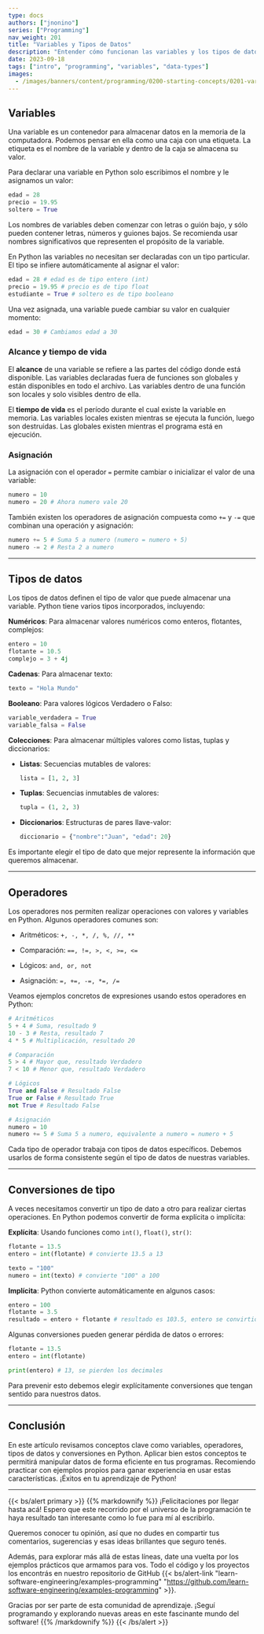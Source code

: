 ```yaml
---
type: docs
authors: ["jnonino"]
series: ["Programming"]
nav_weight: 201
title: "Variables y Tipos de Datos"
description: "Entender cómo funcionan las variables y los tipos de datos es fundamental para dominar cualquier lenguaje de programación. En este artículo repasaremos los conceptos básicos sobre variables, operadores, tipos de datos y conversiones de tipo utilizando el lenguaje Python. Cubriremos tanto la teoría como ejemplos prácticos para que puedas aplicar estos conceptos en tus propios programas."
date: 2023-09-18
tags: ["intro", "programming", "variables", "data-types"]
images:
  - /images/banners/content/programming/0200-starting-concepts/0201-variables-data-types.es.png
---
```


## Variables

Una variable es un contenedor para almacenar datos en la memoria de la computadora. Podemos pensar en ella como una caja con una etiqueta. La etiqueta es el nombre de la variable y dentro de la caja se almacena su valor.

Para declarar una variable en Python solo escribimos el nombre y le asignamos un valor:

```python
edad = 28
precio = 19.95
soltero = True
```

Los nombres de variables deben comenzar con letras o guión bajo, y sólo pueden contener letras, números y guiones bajos. Se recomienda usar nombres significativos que representen el propósito de la variable.

En Python las variables no necesitan ser declaradas con un tipo particular. El tipo se infiere automáticamente al asignar el valor:

```python
edad = 28 # edad es de tipo entero (int)
precio = 19.95 # precio es de tipo float
estudiante = True # soltero es de tipo booleano
```

Una vez asignada, una variable puede cambiar su valor en cualquier momento:

```python
edad = 30 # Cambiamos edad a 30
```

### Alcance y tiempo de vida

El **alcance** de una variable se refiere a las partes del código donde está disponible. Las variables declaradas fuera de funciones son globales y están disponibles en todo el archivo. Las variables dentro de una función son locales y solo visibles dentro de ella.

El **tiempo de vida** es el período durante el cual existe la variable en memoria. Las variables locales existen mientras se ejecuta la función, luego son destruidas. Las globales existen mientras el programa está en ejecución.

### Asignación

La asignación con el operador `=` permite cambiar o inicializar el valor de una variable:

```python
numero = 10
numero = 20 # Ahora numero vale 20
```

También existen los operadores de asignación compuesta como `+=` y `-=` que combinan una operación y asignación:

```python
numero += 5 # Suma 5 a numero (numero = numero + 5)
numero -= 2 # Resta 2 a numero
```

---

## Tipos de datos

Los tipos de datos definen el tipo de valor que puede almacenar una variable. Python tiene varios tipos incorporados, incluyendo:

**Numéricos**: Para almacenar valores numéricos como enteros, flotantes, complejos:

```python
entero = 10
flotante = 10.5
complejo = 3 + 4j
```

**Cadenas**: Para almacenar texto:

```python
texto = "Hola Mundo"
```

**Booleano**: Para valores lógicos Verdadero o Falso:

```python
variable_verdadera = True
variable_falsa = False
```

**Colecciones**: Para almacenar múltiples valores como listas, tuplas y diccionarios:

- **Listas**: Secuencias mutables de valores:

  ```python
  lista = [1, 2, 3]
  ```

- **Tuplas**: Secuencias inmutables de valores:

  ```python
  tupla = (1, 2, 3)
  ```

- **Diccionarios**: Estructuras de pares llave-valor:

  ```python
  diccionario = {"nombre":"Juan", "edad": 20}
  ```

Es importante elegir el tipo de dato que mejor represente la información que queremos almacenar.

---

## Operadores

Los operadores nos permiten realizar operaciones con valores y variables en Python. Algunos operadores comunes son:

- Aritméticos: `+, -, *, /, %, //, **`

- Comparación: `==, !=, >, <, >=, <=`

- Lógicos: `and, or, not`

- Asignación: `=, +=, -=, *=, /=`

Veamos ejemplos concretos de expresiones usando estos operadores en Python:

```python
# Aritméticos
5 + 4 # Suma, resultado 9
10 - 3 # Resta, resultado 7
4 * 5 # Multiplicación, resultado 20

# Comparación
5 > 4 # Mayor que, resultado Verdadero
7 < 10 # Menor que, resultado Verdadero

# Lógicos
True and False # Resultado False
True or False # Resultado True
not True # Resultado False

# Asignación
numero = 10
numero += 5 # Suma 5 a numero, equivalente a numero = numero + 5
```

Cada tipo de operador trabaja con tipos de datos específicos. Debemos usarlos de forma consistente según el tipo de datos de nuestras variables.

---

## Conversiones de tipo

A veces necesitamos convertir un tipo de dato a otro para realizar ciertas operaciones. En Python podemos convertir de forma explícita o implícita:

**Explícita**: Usando funciones como `int()`, `float()`, `str()`:

```python
flotante = 13.5
entero = int(flotante) # convierte 13.5 a 13

texto = "100"
numero = int(texto) # convierte "100" a 100
```

**Implícita**: Python convierte automáticamente en algunos casos:

```python
entero = 100
flotante = 3.5
resultado = entero + flotante # resultado es 103.5, entero se convirtió a float
```

Algunas conversiones pueden generar pérdida de datos o errores:

```python
flotante = 13.5
entero = int(flotante)

print(entero) # 13, se pierden los decimales
```

Para prevenir esto debemos elegir explícitamente conversiones que tengan sentido para nuestros datos.

---

## Conclusión

En este artículo revisamos conceptos clave como variables, operadores, tipos de datos y conversiones en Python. Aplicar bien estos conceptos te permitirá manipular datos de forma eficiente en tus programas. Recomiendo practicar con ejemplos propios para ganar experiencia en usar estas características. ¡Éxitos en tu aprendizaje de Python!

---

{{< bs/alert primary >}}
{{% markdownify %}}
¡Felicitaciones por llegar hasta acá! Espero que este recorrido por el universo de la programación te haya resultado tan interesante como lo fue para mí al escribirlo.

Queremos conocer tu opinión, así que no dudes en compartir tus comentarios, sugerencias y esas ideas brillantes que seguro tenés.

Además, para explorar más allá de estas líneas, date una vuelta por los ejemplos prácticos que armamos para vos. Todo el código y los proyectos los encontrás en nuestro repositorio de GitHub {{< bs/alert-link "learn-software-engineering/examples-programming" "https://github.com/learn-software-engineering/examples-programming" >}}.

Gracias por ser parte de esta comunidad de aprendizaje. ¡Seguí programando y explorando nuevas areas en este fascinante mundo del software!
{{% /markdownify %}}
{{< /bs/alert >}}

